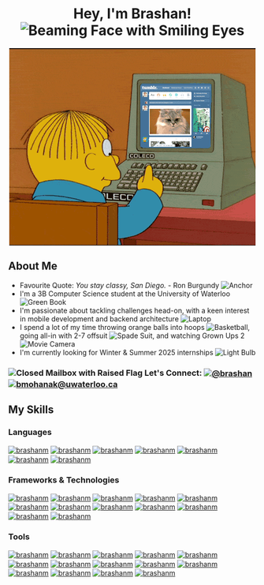 <h1 align="center">Hey, I'm Brashan! <img src="https://raw.githubusercontent.com/Tarikul-Islam-Anik/Animated-Fluent-Emojis/master/Emojis/Smilies/Beaming%20Face%20with%20Smiling%20Eyes.png" alt="Beaming Face with Smiling Eyes" width="40" height="40" /></h1>

<div align="center">
  <img align="center" src="https://github.com/brashanm/brashanm/blob/main/simpsons.gif"/>
</div>

<h2>About Me</h2>
<ul>
  <li>Favourite Quote: <i>You stay classy, San Diego.</i> - Ron Burgundy <img src="https://raw.githubusercontent.com/Tarikul-Islam-Anik/Animated-Fluent-Emojis/master/Emojis/Travel%20and%20places/Anchor.png" alt="Anchor" width="30" height="30" /></li>

  <li>I'm a 3B Computer Science student at the University of Waterloo <img src="https://raw.githubusercontent.com/Tarikul-Islam-Anik/Animated-Fluent-Emojis/master/Emojis/Objects/Green%20Book.png" alt="Green Book" width="30" height="30" /></li>

  <li>I'm passionate about tackling challenges head-on, with a keen interest in mobile development and backend architecture <img src="https://raw.githubusercontent.com/Tarikul-Islam-Anik/Animated-Fluent-Emojis/master/Emojis/Objects/Laptop.png" alt="Laptop" width="30" height="30" /></li>

  <li>I spend a lot of my time throwing orange balls into hoops <img src="https://raw.githubusercontent.com/Tarikul-Islam-Anik/Animated-Fluent-Emojis/master/Emojis/Activities/Basketball.png" alt="Basketball" width="30" height="30" />, going all-in with 2-7 offsuit <img src="https://raw.githubusercontent.com/Tarikul-Islam-Anik/Animated-Fluent-Emojis/master/Emojis/Activities/Spade%20Suit.png" alt="Spade Suit" width="30" height="30" />, and watching Grown Ups 2 <img src="https://raw.githubusercontent.com/Tarikul-Islam-Anik/Animated-Fluent-Emojis/master/Emojis/Objects/Movie%20Camera.png" alt="Movie Camera" width="30" height="30" /></li>

  <li>I'm currently looking for Winter & Summer 2025 internships <img src="https://raw.githubusercontent.com/Tarikul-Islam-Anik/Animated-Fluent-Emojis/master/Emojis/Objects/Light%20Bulb.png" alt="Light Bulb" width="30" height="30" /></li>
</ul>


<h3><img src="https://raw.githubusercontent.com/Tarikul-Islam-Anik/Animated-Fluent-Emojis/master/Emojis/Objects/Closed%20Mailbox%20with%20Raised%20Flag.png" alt="Closed Mailbox with Raised Flag" width="30" height="30" /> Let's Connect: <a align="center" href="https://www.linkedin.com/in/brashan" target="_blank"><img align="center" src="https://img.shields.io/badge/linkedin%20-%230077B5.svg?&style=for-the-badge&logo=linkedin&logoColor=white" alt="@brashan" /></a> <a align="center" href="mailto:bmohanak@uwaterloo.ca" target="_blank"> <img align="center" src="https://img.shields.io/badge/email-%230078D4.svg?&style=for-the-badge&logo=microsoft-outlook&logoColor=white" alt="bmohanak@uwaterloo.ca"></a>

<h2>My Skills</h2>

<h3>Languages</h3>
<p> 
  <a href="https://github.com/brashanm/" target="blank"><img align="center" src="https://img.shields.io/badge/Go-00ADD8?style=for-the-badge&logo=go&logoColor=white" alt="brashanm" /></a>
  <a href="https://github.com/brashanm/" target="blank"><img align="center" src="https://img.shields.io/badge/Swift-FA7343?style=for-the-badge&logo=swift&logoColor=white" alt="brashanm" /></a>
  <a href="https://github.com/brashanm/" target="blank"><img align="center" src="https://img.shields.io/badge/Python-FFD43B?style=for-the-badge&logo=python&logoColor=blue" alt="brashanm" /></a>
  <a href="https://github.com/brashanm/" target="blank"><img align="center" src="https://img.shields.io/badge/C%2B%2B-00599C?style=for-the-badge&logo=c%2B%2B&logoColor=white" alt="brashanm" /></a>
  <a href="https://github.com/brashanm/" target="blank"><img align="center" src="https://img.shields.io/badge/C-00599C?style=for-the-badge&logo=c&logoColor=white" alt="brashanm" /></a>
  <a href="https://github.com/brashanm/" target="blank"><img align="center" src="https://img.shields.io/badge/JavaScript-323330?style=for-the-badge&logo=javascript&logoColor=F7DF1E" alt="brashanm" /></a>
  <a href="https://github.com/brashanm/" target="blank"><img align="center" src="https://img.shields.io/badge/TypeScript-007ACC?style=for-the-badge&logo=typescript&logoColor=white" alt="brashanm" /></a>
</p>

<h3>Frameworks & Technologies</h3>
<p>
  <a href="https://github.com/brashanm/" target="blank"><img align="center" src="https://img.shields.io/badge/Gin-008ECF?logo=gin&logoColor=fff&style=for-the-badge" alt="brashanm" /></a>
  <a href="https://github.com/brashanm/" target="blank"><img align="center" src="https://img.shields.io/badge/Solid-2C4F7C?logo=solid&logoColor=fff&style=for-the-badge" alt="brashanm" /></a>
  <a href="https://github.com/brashanm/" target="blank"><img align="center" src="https://img.shields.io/badge/React-20232A?style=for-the-badge&logo=react&logoColor=61DAFB" alt="brashanm" /></a>
  <a href="https://github.com/brashanm/" target="blank"><img align="center" src="https://img.shields.io/badge/Angular-DD0031?style=for-the-badge&logo=angular&logoColor=white" alt="brashanm" /></a>
  <a href="https://github.com/brashanm/" target="blank"><img align="center" src="https://img.shields.io/badge/Express%20js-000000?style=for-the-badge&logo=express&logoColor=white" alt="brashanm" /></a>
  <a href="https://github.com/brashanm/" target="blank"><img align="center" src="https://img.shields.io/badge/Node%20js-339933?style=for-the-badge&logo=nodedotjs&logoColor=white" alt="brashanm" /></a>
  <a href="https://github.com/brashanm/" target="blank"><img align="center" src="https://img.shields.io/badge/Redux-593D88?style=for-the-badge&logo=redux&logoColor=white" alt="brashanm" /></a>
  <a href="https://github.com/brashanm/" target="blank"><img align="center" src="https://img.shields.io/badge/Bootstrap-7952B3?logo=bootstrap&logoColor=fff&style=for-the-badge" alt="brashanm" /></a>
  <a href="https://github.com/brashanm/" target="blank"><img align="center" src="https://img.shields.io/badge/GraphQl-E10098?style=for-the-badge&logo=graphql&logoColor=white" alt="brashanm" /></a>
  <a href="https://github.com/brashanm/" target="blank"><img align="center" src="https://img.shields.io/badge/Pandas-2C2D72?style=for-the-badge&logo=pandas&logoColor=white" alt="brashanm" /></a>
  <a href="https://github.com/brashanm/" target="blank"><img align="center" src="https://img.shields.io/badge/Numpy-777BB4?style=for-the-badge&logo=numpy&logoColor=white" alt="brashanm" /></a>
  <a href="https://github.com/brashanm/" target="blank"><img align="center" src="https://img.shields.io/badge/Selenium-43B02A?logo=selenium&logoColor=fff&style=for-the-badge" alt="brashanm" /></a>
</p>

<h3>Tools</h3>
<p>
  <a href="https://github.com/brashanm/" target="blank"><img align="center" src="https://img.shields.io/badge/GIT-E44C30?style=for-the-badge&logo=git&logoColor=white" alt="brashanm" /></a>
  <a href="https://github.com/brashanm/" target="blank"><img align="center" src="https://img.shields.io/badge/Postman-FF6C37?style=for-the-badge&logo=Postman&logoColor=white" alt="brashanm" /></a>
  <a href="https://github.com/brashanm/" target="blank"><img align="center" src="https://img.shields.io/badge/redis-CC0000.svg?&style=for-the-badge&logo=redis&logoColor=white" alt="brashanm" /></a>
  <a href="https://github.com/brashanm/" target="blank"><img align="center" src="https://img.shields.io/badge/MongoDB-4EA94B?style=for-the-badge&logo=mongodb&logoColor=white" alt="brashanm" /></a>
  <a href="https://github.com/brashanm/" target="blank"><img align="center" src="https://img.shields.io/badge/PostgreSQL-4169E1?logo=postgresql&logoColor=fff&style=for-the-badge" alt="brashanm" /></a>
  <a href="https://github.com/brashanm/" target="blank"><img align="center" src="https://img.shields.io/badge/Amazon_AWS-FF9900?style=for-the-badge&logo=amazonaws&logoColor=white" alt="brashanm" /></a>
  <a href="https://github.com/brashanm/" target="blank"><img align="center" src="https://img.shields.io/badge/firebase-ffca28?style=for-the-badge&logo=firebase&logoColor=black" alt="brashanm" /></a>
  <a href="https://github.com/brashanm/" target="blank"><img align="center" src="https://img.shields.io/badge/Cypress-17202C?style=for-the-badge&logo=cypress&logoColor=white" alt="brashanm" /></a>
  <a href="https://github.com/brashanm/" target="blank"><img align="center" src="https://img.shields.io/badge/Jest-C21325?style=for-the-badge&logo=jest&logoColor=white" alt="brashanm" /></a>
  <a href="https://github.com/brashanm/" target="blank"><img align="center" src="https://img.shields.io/badge/Docker-2CA5E0?style=for-the-badge&logo=docker&logoColor=white" alt="brashanm" /></a>
  <a href="https://github.com/brashanm/" target="blank"><img align="center" src="https://img.shields.io/badge/kubernetes-326ce5.svg?&style=for-the-badge&logo=kubernetes&logoColor=white" alt="brashanm" /></a>
  <a href="https://github.com/brashanm/" target="blank"><img align="center" src="https://img.shields.io/badge/CocoaPods-E32?logo=cocoapods&logoColor=fff&style=for-the-badge" alt="brashanm" /></a>
  <a href="https://github.com/brashanm/" target="blank"><img align="center" src="https://img.shields.io/badge/Grafana-F46800?logo=grafana&logoColor=fff&style=for-the-badge" alt="brashanm" /></a>
  <a href="https://github.com/brashanm/" target="blank"><img align="center" src="https://img.shields.io/badge/Figma-F24E1E?style=for-the-badge&logo=figma&logoColor=white" alt="brashanm" /></a>
</p>
